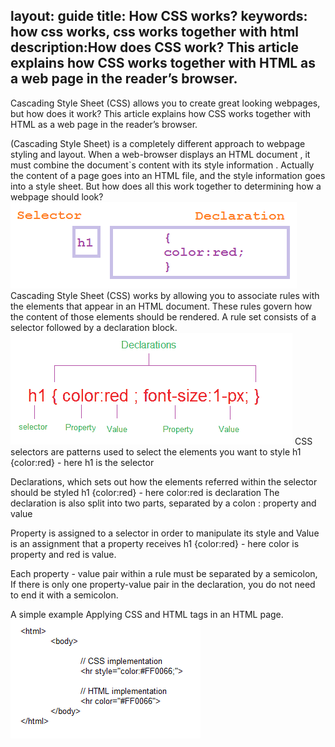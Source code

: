 layout: guide
title: How CSS works? 
keywords: how css works, css works together with html 
description:How does CSS work? This article explains how CSS works together with HTML as a web page in the reader’s browser. 
---

Cascading Style Sheet (CSS) allows you to create great looking webpages, but how does it work? This article explains how CSS works together with HTML as a web page in the reader’s browser. 

(Cascading Style Sheet) is a completely different approach to webpage styling and layout. When a web-browser displays an HTML document , it must combine the document`s content with its style information . Actually the content of a page goes into an HTML file, and the style information goes into a style sheet. But how does all this work together to determining how a webpage should look? 
![](img/patterns.png)
Cascading Style Sheet (CSS) works by allowing you to associate rules with the elements that appear in an HTML document. These rules govern how the content of those elements should be rendered. A rule set consists of a selector followed by a declaration block.
![](img/rules.png)
CSS selectors are patterns used to select the elements you want to style
h1 {color:red}  - here h1 is the selector

Declarations, which sets out how the elements referred within the selector should be styled
h1 {color:red} - here color:red is declaration
The declaration is also split into two parts, separated by a colon : property and value

Property is assigned to a selector in order to manipulate its style and Value is an assignment that a property receives
h1 {color:red} - here color is property and red is value.

Each property - value pair within a rule must be separated by a semicolon, If there is only one property-value pair in the declaration, you do not need to end it with a semicolon.

A simple example Applying CSS and HTML tags in an HTML page. 
![](img/css-html-sample.png)